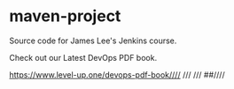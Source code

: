 # maven-project
Source code for James Lee's Jenkins course.

Check out our Latest DevOps PDF book.

https://www.level-up.one/devops-pdf-book////
///
///
##////
